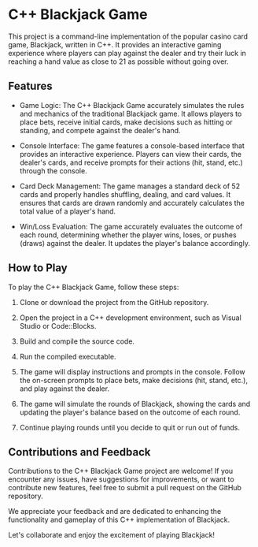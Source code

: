 # C++ Blackjack Game

This project is a command-line implementation of the popular casino card game, Blackjack, written in C++. It provides an interactive gaming experience where players can play against the dealer and try their luck in reaching a hand value as close to 21 as possible without going over.

## Features

- Game Logic: The C++ Blackjack Game accurately simulates the rules and mechanics of the traditional Blackjack game. It allows players to place bets, receive initial cards, make decisions such as hitting or standing, and compete against the dealer's hand.

- Console Interface: The game features a console-based interface that provides an interactive experience. Players can view their cards, the dealer's cards, and receive prompts for their actions (hit, stand, etc.) through the console.

- Card Deck Management: The game manages a standard deck of 52 cards and properly handles shuffling, dealing, and card values. It ensures that cards are drawn randomly and accurately calculates the total value of a player's hand.

- Win/Loss Evaluation: The game accurately evaluates the outcome of each round, determining whether the player wins, loses, or pushes (draws) against the dealer. It updates the player's balance accordingly.

## How to Play

To play the C++ Blackjack Game, follow these steps:

1. Clone or download the project from the GitHub repository.

2. Open the project in a C++ development environment, such as Visual Studio or Code::Blocks.

3. Build and compile the source code.

4. Run the compiled executable.

5. The game will display instructions and prompts in the console. Follow the on-screen prompts to place bets, make decisions (hit, stand, etc.), and play against the dealer.

6. The game will simulate the rounds of Blackjack, showing the cards and updating the player's balance based on the outcome of each round.

7. Continue playing rounds until you decide to quit or run out of funds.

## Contributions and Feedback

Contributions to the C++ Blackjack Game project are welcome! If you encounter any issues, have suggestions for improvements, or want to contribute new features, feel free to submit a pull request on the GitHub repository.

We appreciate your feedback and are dedicated to enhancing the functionality and gameplay of this C++ implementation of Blackjack.

Let's collaborate and enjoy the excitement of playing Blackjack!
